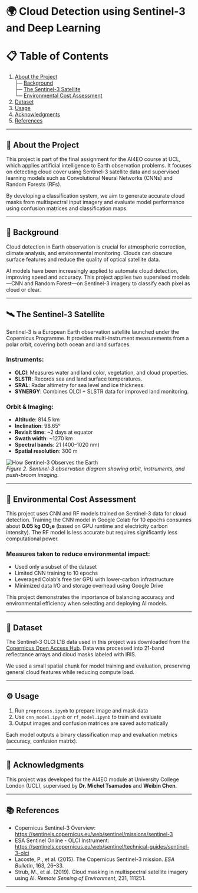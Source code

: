 # 🌍 Cloud Detection using Sentinel-3 and Deep Learning

# 📋 Table of Contents

1. [About the Project](#about-the-project)  
   ├─ [Background](#background)  
   ├─ [The Sentinel-3 Satellite](#the-sentinel-3-satellite)  
   └─ [Environmental Cost Assessment](#environmental-cost-assessment)  
2. [Dataset](#dataset)  
3. [Usage](#usage)  
4. [Acknowledgments](#acknowledgments)  
5. [References](#references)  

---

## 📌 About the Project

This project is part of the final assignment for the AI4EO course at UCL, which applies artificial intelligence to Earth observation problems. It focuses on detecting cloud cover using Sentinel-3 satellite data and supervised learning models such as Convolutional Neural Networks (CNNs) and Random Forests (RFs).

By developing a classification system, we aim to generate accurate cloud masks from multispectral input imagery and evaluate model performance using confusion matrices and classification maps.

---

## 📖 Background

Cloud detection in Earth observation is crucial for atmospheric correction, climate analysis, and environmental monitoring. Clouds can obscure surface features and reduce the quality of optical satellite data.

AI models have been increasingly applied to automate cloud detection, improving speed and accuracy. This project applies two supervised models—CNN and Random Forest—on Sentinel-3 imagery to classify each pixel as cloud or clear.

---

## 🛰️ The Sentinel-3 Satellite

Sentinel-3 is a European Earth observation satellite launched under the Copernicus Programme. It provides multi-instrument measurements from a polar orbit, covering both ocean and land surfaces. 

### Instruments:
- **OLCI**: Measures water and land color, vegetation, and cloud properties.
- **SLSTR**: Records sea and land surface temperatures.
- **SRAL**: Radar altimetry for sea level and ice thickness.
- **SYNERGY**: Combines OLCI + SLSTR data for improved land monitoring.

### Orbit & Imaging:
- **Altitude**: 814.5 km  
- **Inclination**: 98.65°  
- **Revisit time**: ~2 days at equator  
- **Swath width**: ~1270 km  
- **Spectral bands**: 21 (400–1020 nm)  
- **Spatial resolution**: 300 m  

![How Sentinel-3 Observes the Earth](Image.png)  
*Figure 2. Sentinel-3 observation diagram showing orbit, instruments, and push-broom imaging.*

---

## 🌱 Environmental Cost Assessment

This project uses CNN and RF models trained on Sentinel-3 data for cloud detection. Training the CNN model in Google Colab for 10 epochs consumes about **0.05 kg CO₂e** (based on GPU runtime and electricity carbon intensity). The RF model is less accurate but requires significantly less computational power.

### Measures taken to reduce environmental impact:
- Used only a subset of the dataset
- Limited CNN training to 10 epochs
- Leveraged Colab's free tier GPU with lower-carbon infrastructure
- Minimized data I/O and storage overhead using Google Drive

This project demonstrates the importance of balancing accuracy and environmental efficiency when selecting and deploying AI models.

---

## 📂 Dataset

The Sentinel-3 OLCI L1B data used in this project was downloaded from the [Copernicus Open Access Hub](https://dataspace.copernicus.eu/). Data was processed into 21-band reflectance arrays and cloud masks labeled with IRIS.

We used a small spatial chunk for model training and evaluation, preserving general cloud features while reducing compute load.

---

## ⚙️ Usage

1. Run `preprocess.ipynb` to prepare image and mask data  
2. Use `cnn_model.ipynb` or `rf_model.ipynb` to train and evaluate  
3. Output images and confusion matrices are saved automatically  

Each model outputs a binary classification map and evaluation metrics (accuracy, confusion matrix).

---

## 🙏 Acknowledgments

This project was developed for the AI4EO module at University College London (UCL), supervised by **Dr. Michel Tsamados** and **Weibin Chen**.

---

## 📚 References

- Copernicus Sentinel-3 Overview: https://sentinels.copernicus.eu/web/sentinel/missions/sentinel-3  
- ESA Sentinel Online - OLCI Instrument: https://sentinels.copernicus.eu/web/sentinel/technical-guides/sentinel-3-olci  
- Lacoste, P., et al. (2015). The Copernicus Sentinel-3 mission. *ESA Bulletin*, 163, 26–33.  
- Strub, M., et al. (2019). Cloud masking in multispectral satellite imagery using AI. *Remote Sensing of Environment*, 231, 111251.  

---

